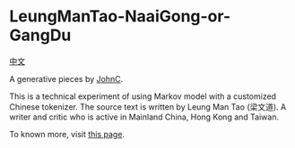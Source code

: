 # LeungManTao-NaaiGong-or-GangDu
[中文](./README_CH.md)

A generative pieces by [JohnC](https://johncheung.art).

This is a technical experiment of using Markov model with a customized Chinese tokenizer. The source text is written by Leung Man Tao (梁文道). A writer and critic who is active in Mainland China, Hong Kong and Taiwan. 

To known more, visit [this page](https://johncheung.art/works-leungmantao/).
